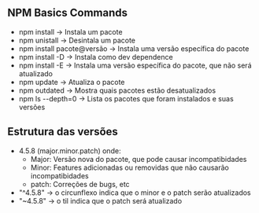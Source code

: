 ## NPM Basics Commands
- npm install -> Instala um pacote
- npm unistall -> Desintala um pacote
- npm install pacote@versão -> Instala uma versão específica do pacote
- npm install -D -> Instala como dev dependence
- npm install -E -> Instala uma versão específica do pacote, que não será atualizado
- npm update -> Atualiza o pacote
- npm outdated -> Mostra quais pacotes estão desatualizados
- npm ls --depth=0 -> Lista os pacotes que foram instalados e suas versões

## Estrutura das versões
- 4.5.8 (major.minor.patch) onde:
    - Major: Versão nova do pacote, que pode causar incompatibidades
    - Minor: Features adicionadas ou removidas que não causarão incompatibidades
    - patch: Correções de bugs, etc
- "^4.5.8" -> o circunflexo indica que o minor e o patch serão atualizados
- "~4.5.8" -> o til indica que o patch será atualizado